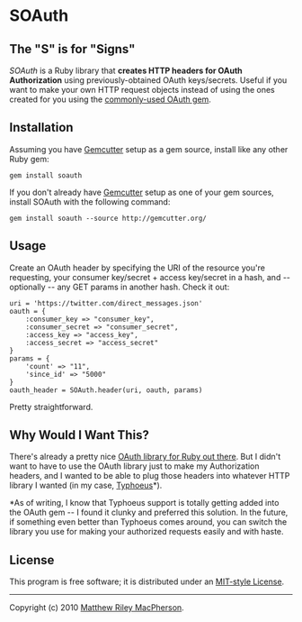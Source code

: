# SOAuth #
## The "S" is for "Signs" ##

*SOAuth* is a Ruby library that **creates HTTP headers for OAuth Authorization** using previously-obtained OAuth keys/secrets. Useful if you want to make your own HTTP request objects instead of using the ones created for you using the [commonly-used OAuth gem](http://github.com/mojodna/oauth).

## Installation ##

Assuming you have [Gemcutter](http://gemcutter.org/) setup as a gem source, install like any other Ruby gem:

	gem install soauth

If you don't already have [Gemcutter](http://gemcutter.org/) setup as one of your gem sources, install SOAuth with the following command:

	gem install soauth --source http://gemcutter.org/

## Usage ##

Create an OAuth header by specifying the URI of the resource you're requesting, your consumer key/secret + access key/secret in a hash, and -- optionally -- any GET params in another hash. Check it out:

	uri = 'https://twitter.com/direct_messages.json'
	oauth = {
		:consumer_key => "consumer_key",
		:consumer_secret => "consumer_secret",
		:access_key => "access_key",
		:access_secret => "access_secret"
	}
	params = {
		'count' => "11",
		'since_id' => "5000"
	}
	oauth_header = SOAuth.header(uri, oauth, params)

Pretty straightforward.

## Why Would I Want This? ##

There's already a pretty nice [OAuth library for Ruby out there](http://github.com/mojodna/oauth). But I didn't want to have to use the OAuth library just to make my Authorization headers, and I wanted to be able to plug those headers into whatever HTTP library I wanted (in my case, [Typhoeus](http://github.com/pauldix/typhoeus)*).

*As of writing, I know that Typhoeus support is totally getting added into the OAuth gem -- I found it clunky and preferred this solution. In the future, if something even better than Typhoeus comes around, you can switch the library you use for making your authorized requests easily and with haste.

## License ##

This program is free software; it is distributed under an [MIT-style License](http://fosspass.org/license/mit?author=Matthew+Riley+MacPherson&year=2010).

---

Copyright (c) 2010 [Matthew Riley MacPherson](http://lonelyvegan.com).